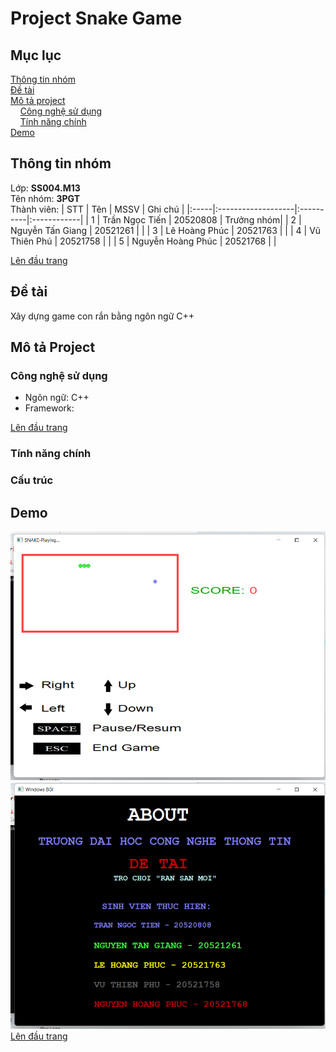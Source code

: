 # Project Snake Game
<a name="top"><a>
## Mục lục

[Thông tin nhóm](#info)\
[Đề tài](#topic)\
[Mô tả project](#project)\
&nbsp;&nbsp;&nbsp; [Công nghệ sử dụng](#use)\
&nbsp;&nbsp;&nbsp; [Tính năng chính](#main-feature)\
[Demo](#demo)

## Thông tin nhóm <a name="info"></a>

Lớp: **SS004.M13** \
Tên nhóm: **3PGT** \
Thành viên:
| STT  | Tên                | MSSV      | Ghi chú     |
|:-----|:-------------------|:----------|:------------|
|  1   |   Trần Ngọc Tiến   | 20520808  |  Trưởng nhóm|
|  2   |  Nguyễn Tấn Giang  | 20521261  |             |
|  3   |  Lê Hoàng Phúc     | 20521763  |             |
|  4   |    Vũ Thiên Phú    | 20521758  |             |
|  5   | Nguyễn Hoàng Phúc  | 20521768  |             |

[Lên đầu trang](#top)
## Đề tài <a name="topic"></a>

Xây dựng game con rắn bằng ngôn ngữ C++

## Mô tả Project <a name="project"></a>

### Công nghệ sử dụng <a name="use"></a>

- Ngôn ngữ: C++
- Framework: 

[Lên đầu trang](#top)
### Tính năng chính <a name="main-feature"></a>


### Cấu trúc

## Demo <a name="demo"></a>
  [![Watch the video](https://github.com/ngoctienUIT/SnakeGame/blob/main/Demo/demo2.png)](https://github.com/ngoctienUIT/SnakeGame/blob/main/Demo/demo1.mp4)
  [![Watch the video](https://github.com/ngoctienUIT/SnakeGame/blob/main/Demo/demo1.png)](https://github.com/ngoctienUIT/SnakeGame/blob/main/Demo/demo2.mp4)
[Lên đầu trang](#top)
